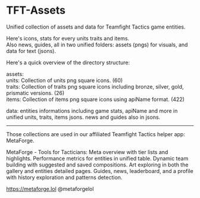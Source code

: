 # TFT-Assets
Unified collection of assets and data for Teamfight Tactics game entities.

Here's icons, stats for every units traits and items.  
Also news, guides, all in two unified folders: assets (pngs) for visuals, and data for text (jsons).
 
Here's a quick overview of the directory structure:

assets:  
  units: Collection of units png square icons. (60)  
  traits: Collection of traits png square icons including bronze, silver, gold, prismatic versions. (26)  
  items: Collection of items png square icons using apiName format. (422)
  
data: 
  entities informations including game stats, apiName and more in unified units, traits, items jsons.
  news and guides also in jsons.

------------------------

Those collections are used in our affiliated Teamfight Tactics helper app: MetaForge.

MetaForge - Tools for Tacticians: 
  Meta overview with tier lists and highlights.
  Performance metrics for entities in unified table.
  Dynamic team building with suggested and saved compositions.
  Art exploring in both the gallery and entities detailed pages.
  Guides, news, leaderboard, and a profile with history exploration and patterns detection.

https://metaforge.lol
@metaforgelol
